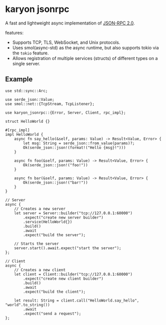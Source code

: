 # karyon jsonrpc

A fast and lightweight async implementation of [JSON-RPC
2.0](https://www.jsonrpc.org/specification).

features: 
- Supports TCP, TLS, WebSocket, and Unix protocols.
- Uses smol(async-std) as the async runtime, but also supports tokio via the 
  `tokio` feature.
- Allows registration of multiple services (structs) of different types on a
  single server.

## Example

```
use std::sync::Arc;

use serde_json::Value;
use smol::net::{TcpStream, TcpListener};

use karyon_jsonrpc::{Error, Server, Client, rpc_impl};

struct HelloWorld {}

#[rpc_impl]
impl HelloWorld {
    async fn say_hello(&self, params: Value) -> Result<Value, Error> {
        let msg: String = serde_json::from_value(params)?;
        Ok(serde_json::json!(format!("Hello {msg}!")))
    }

    async fn foo(&self, params: Value) -> Result<Value, Error> {
        Ok(serde_json::json!("foo!"))
    }

    async fn bar(&self, params: Value) -> Result<Value, Error> {
        Ok(serde_json::json!("bar!"))
    }
}

// Server
async {
    // Creates a new server
    let server = Server::builder("tcp://127.0.0.1:60000")
        .expect("create new server builder")
        .service(HelloWorld{})
        .build()
        .await
        .expect("build the server");

    // Starts the server
    server.start().await.expect("start the server");
};

// Client
async {
    // Creates a new client
    let client = Client::builder("tcp://127.0.0.1:60000")
        .expect("create new client builder")
        .build()
        .await
        .expect("build the client");

    let result: String = client.call("HelloWorld.say_hello", "world".to_string())
        .await
        .expect("send a request");
};

```




